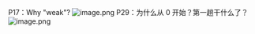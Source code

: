 P17：Why "weak"?
![image.png](./assets/1611942184062-91ae0ed6-2fce-4a96-9b55-53b8ee4bc2e5.png)
P29：为什么从 0 开始？第一趟干什么了？
![image.png](./assets/1611949445889-a722c220-38dd-4dea-ae92-8811a7b0d742.png)
